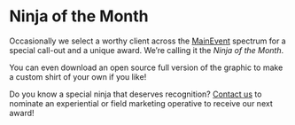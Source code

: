 # Ninja of the Month

Occasionally we select a worthy client across the [MainEvent](https://maineventsoftware.com/) spectrum for a special call-out and a unique award. We’re calling it the _Ninja of the Month_.

You can even download an open source full version of the graphic to make a custom shirt of your own if you like!

Do you know a special ninja that deserves recognition? [Contact us](https://maineventsoftware.com/contact/) to nominate an experiential or field marketing operative to receive our next award!

